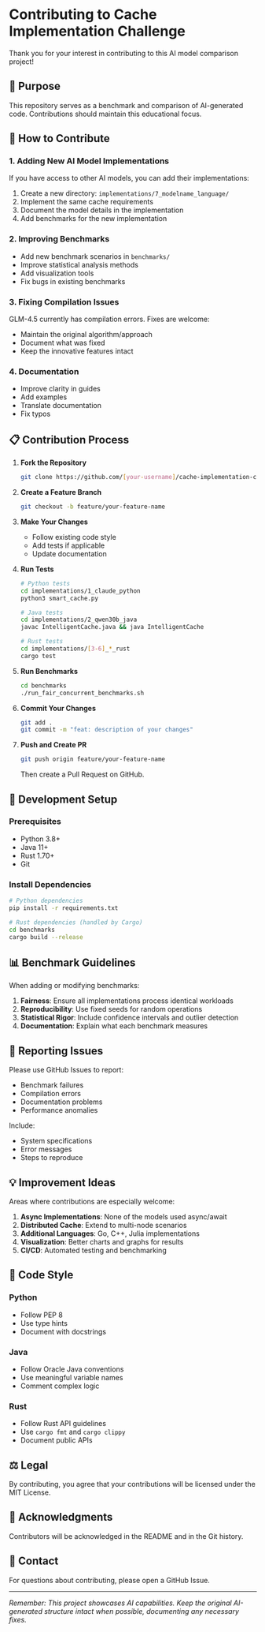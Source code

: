 # Contributing to Cache Implementation Challenge

Thank you for your interest in contributing to this AI model comparison project!

## 🎯 Purpose

This repository serves as a benchmark and comparison of AI-generated code. Contributions should maintain this educational focus.

## 🤝 How to Contribute

### 1. Adding New AI Model Implementations

If you have access to other AI models, you can add their implementations:

1. Create a new directory: `implementations/7_modelname_language/`
2. Implement the same cache requirements
3. Document the model details in the implementation
4. Add benchmarks for the new implementation

### 2. Improving Benchmarks

- Add new benchmark scenarios in `benchmarks/`
- Improve statistical analysis methods
- Add visualization tools
- Fix bugs in existing benchmarks

### 3. Fixing Compilation Issues

GLM-4.5 currently has compilation errors. Fixes are welcome:
- Maintain the original algorithm/approach
- Document what was fixed
- Keep the innovative features intact

### 4. Documentation

- Improve clarity in guides
- Add examples
- Translate documentation
- Fix typos

## 📋 Contribution Process

1. **Fork the Repository**
   ```bash
   git clone https://github.com/[your-username]/cache-implementation-challenge
   ```

2. **Create a Feature Branch**
   ```bash
   git checkout -b feature/your-feature-name
   ```

3. **Make Your Changes**
   - Follow existing code style
   - Add tests if applicable
   - Update documentation

4. **Run Tests**
   ```bash
   # Python tests
   cd implementations/1_claude_python
   python3 smart_cache.py
   
   # Java tests
   cd implementations/2_qwen30b_java
   javac IntelligentCache.java && java IntelligentCache
   
   # Rust tests
   cd implementations/[3-6]_*_rust
   cargo test
   ```

5. **Run Benchmarks**
   ```bash
   cd benchmarks
   ./run_fair_concurrent_benchmarks.sh
   ```

6. **Commit Your Changes**
   ```bash
   git add .
   git commit -m "feat: description of your changes"
   ```

7. **Push and Create PR**
   ```bash
   git push origin feature/your-feature-name
   ```
   Then create a Pull Request on GitHub.

## 🔧 Development Setup

### Prerequisites

- Python 3.8+
- Java 11+
- Rust 1.70+
- Git

### Install Dependencies

```bash
# Python dependencies
pip install -r requirements.txt

# Rust dependencies (handled by Cargo)
cd benchmarks
cargo build --release
```

## 📊 Benchmark Guidelines

When adding or modifying benchmarks:

1. **Fairness**: Ensure all implementations process identical workloads
2. **Reproducibility**: Use fixed seeds for random operations
3. **Statistical Rigor**: Include confidence intervals and outlier detection
4. **Documentation**: Explain what each benchmark measures

## 🐛 Reporting Issues

Please use GitHub Issues to report:
- Benchmark failures
- Compilation errors
- Documentation problems
- Performance anomalies

Include:
- System specifications
- Error messages
- Steps to reproduce

## 💡 Improvement Ideas

Areas where contributions are especially welcome:

1. **Async Implementations**: None of the models used async/await
2. **Distributed Cache**: Extend to multi-node scenarios
3. **Additional Languages**: Go, C++, Julia implementations
4. **Visualization**: Better charts and graphs for results
5. **CI/CD**: Automated testing and benchmarking

## 📝 Code Style

### Python
- Follow PEP 8
- Use type hints
- Document with docstrings

### Java
- Follow Oracle Java conventions
- Use meaningful variable names
- Comment complex logic

### Rust
- Follow Rust API guidelines
- Use `cargo fmt` and `cargo clippy`
- Document public APIs

## ⚖️ Legal

By contributing, you agree that your contributions will be licensed under the MIT License.

## 🙏 Acknowledgments

Contributors will be acknowledged in the README and in the Git history.

## 📧 Contact

For questions about contributing, please open a GitHub Issue.

---

*Remember: This project showcases AI capabilities. Keep the original AI-generated structure intact when possible, documenting any necessary fixes.*